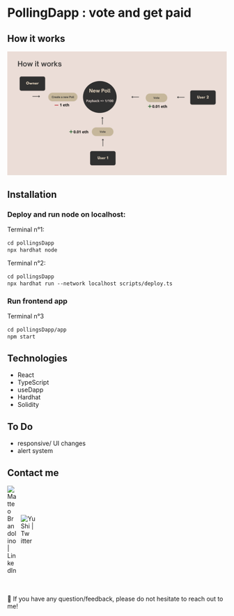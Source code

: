 # PollingDapp : vote and get paid

## How it works

<img src="./pollingsDapp">

## Installation

### Deploy and run node on localhost:

Terminal n°1:

```shell
cd pollingsDapp
npx hardhat node
```

Terminal n°2:

```shell
cd pollingsDapp
npx hardhat run --network localhost scripts/deploy.ts
```

### Run frontend app

Terminal n°3

```shell
cd pollingsDapp/app
npm start
```

## Technologies

- React
- TypeScript
- useDapp
- Hardhat
- Solidity

## To Do

- responsive/ UI changes
- alert system

## Contact me

<div style="display:flex;align-items:center">
    <a href="https://www.linkedin.com/in/matteo-brandolino/"><img align="left" src="https://raw.githubusercontent.com/yushi1007/yushi1007/main/images/linkedin.svg" alt="Matteo Brandolino | LinkedIn" width="21px" style='margin-right:10px'/></a>
    <a href="https://twitter.com/matteo_brando"><img align="left" src="http://i.imgur.com/tXSoThF.png" alt="Yu Shi | Tw
    itter" width="35px"/></a>
</div>

</br>
</br>

💬 If you have any question/feedback, please do not hesitate to reach out to me!
